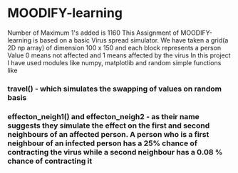 # MOODIFY-learning
Number of Maximum 1's added is 1160
This Assignment of MOODIFY-learning is based on a basic Virus spread simulator. We have taken a grid(a 2D np array) of dimension 100 x 150 and each block represents a person 
Value 0 means not affected and 1 means affected by the virus 
In this project I have used modules like numpy, matplotlib and random 
simple functions like 
### travel() - which simulates the swapping of values on random basis 
### effecton_neigh1() and effecton_neigh2 - as their name suggests they simulate the effect on the first and second neighbours of an affected person. A person who is a first neighbour of an infected person has a 25% chance of contracting the virus while a second neighbour has a 0.08 % chance of contracting it 
       
